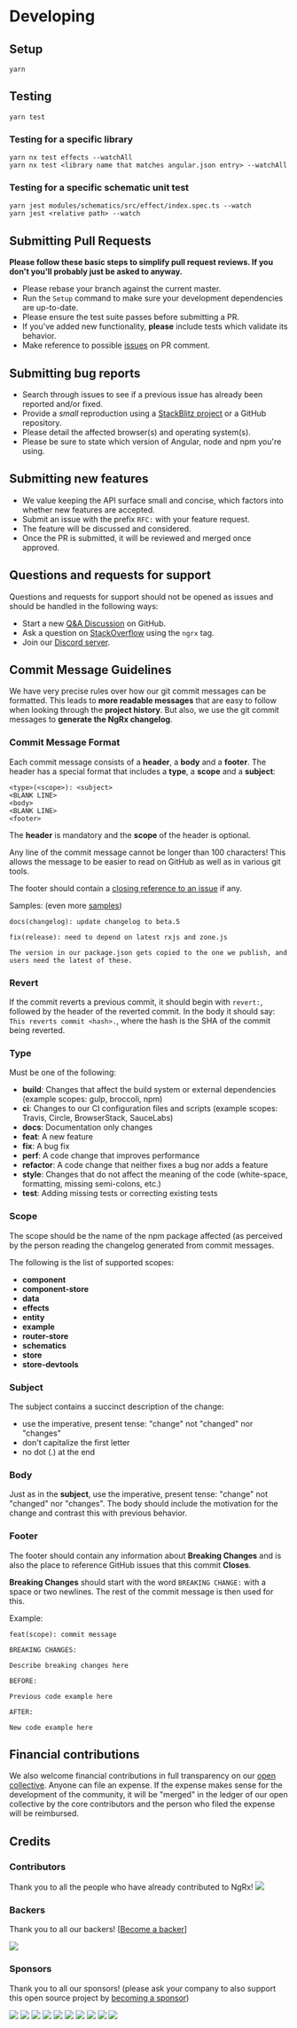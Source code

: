 # Developing

## Setup

```shell
yarn
```

## Testing

```shell
yarn test
```

### Testing for a specific library

```shell
yarn nx test effects --watchAll
yarn nx test <library name that matches angular.json entry> --watchAll
```

### Testing for a specific schematic unit test

```shell
yarn jest modules/schematics/src/effect/index.spec.ts --watch
yarn jest <relative path> --watch
```

## Submitting Pull Requests

**Please follow these basic steps to simplify pull request reviews. If you don't you'll probably just be asked to anyway.**

- Please rebase your branch against the current master.
- Run the `Setup` command to make sure your development dependencies are up-to-date.
- Please ensure the test suite passes before submitting a PR.
- If you've added new functionality, **please** include tests which validate its behavior.
- Make reference to possible [issues](https://github.com/ngrx/platform/issues) on PR comment.

## Submitting bug reports

- Search through issues to see if a previous issue has already been reported and/or fixed.
- Provide a _small_ reproduction using a [StackBlitz project](https://stackblitz.com/edit/ngrx-seed) or a GitHub repository.
- Please detail the affected browser(s) and operating system(s).
- Please be sure to state which version of Angular, node and npm you're using.

## Submitting new features

- We value keeping the API surface small and concise, which factors into whether new features are accepted.
- Submit an issue with the prefix `RFC:` with your feature request.
- The feature will be discussed and considered.
- Once the PR is submitted, it will be reviewed and merged once approved.

## Questions and requests for support

Questions and requests for support should not be opened as issues and should be handled in the following ways:

- Start a new [Q&A Discussion](https://github.com/ngrx/platform/discussions/new?category=q-a) on GitHub.
- Ask a question on [StackOverflow](https://stackoverflow.com/questions/tagged/ngrx) using the `ngrx` tag.
- Join our [Discord server](https://discord.com/invite/ngrx).

## <a name="commit"></a> Commit Message Guidelines

We have very precise rules over how our git commit messages can be formatted. This leads to **more
readable messages** that are easy to follow when looking through the **project history**. But also,
we use the git commit messages to **generate the NgRx changelog**.

### Commit Message Format

Each commit message consists of a **header**, a **body** and a **footer**. The header has a special
format that includes a **type**, a **scope** and a **subject**:

```
<type>(<scope>): <subject>
<BLANK LINE>
<body>
<BLANK LINE>
<footer>
```

The **header** is mandatory and the **scope** of the header is optional.

Any line of the commit message cannot be longer than 100 characters! This allows the message to be easier
to read on GitHub as well as in various git tools.

The footer should contain a [closing reference to an issue](https://help.github.com/articles/closing-issues-via-commit-messages/) if any.

Samples: (even more [samples](https://github.com/ngrx/platform/commits/master))

```
docs(changelog): update changelog to beta.5
```

```
fix(release): need to depend on latest rxjs and zone.js

The version in our package.json gets copied to the one we publish, and users need the latest of these.
```

### Revert

If the commit reverts a previous commit, it should begin with `revert:`, followed by the header of the reverted commit. In the body it should say: `This reverts commit <hash>.`, where the hash is the SHA of the commit being reverted.

### Type

Must be one of the following:

- **build**: Changes that affect the build system or external dependencies (example scopes: gulp, broccoli, npm)
- **ci**: Changes to our CI configuration files and scripts (example scopes: Travis, Circle, BrowserStack, SauceLabs)
- **docs**: Documentation only changes
- **feat**: A new feature
- **fix**: A bug fix
- **perf**: A code change that improves performance
- **refactor**: A code change that neither fixes a bug nor adds a feature
- **style**: Changes that do not affect the meaning of the code (white-space, formatting, missing semi-colons, etc.)
- **test**: Adding missing tests or correcting existing tests

### Scope

The scope should be the name of the npm package affected (as perceived by the person reading the changelog generated from commit messages.

The following is the list of supported scopes:

- **component**
- **component-store**
- **data**
- **effects**
- **entity**
- **example**
- **router-store**
- **schematics**
- **store**
- **store-devtools**

### Subject

The subject contains a succinct description of the change:

- use the imperative, present tense: "change" not "changed" nor "changes"
- don't capitalize the first letter
- no dot (.) at the end

### Body

Just as in the **subject**, use the imperative, present tense: "change" not "changed" nor "changes".
The body should include the motivation for the change and contrast this with previous behavior.

### Footer

The footer should contain any information about **Breaking Changes** and is also the place to
reference GitHub issues that this commit **Closes**.

**Breaking Changes** should start with the word `BREAKING CHANGE:` with a space or two newlines. The rest of the commit message is then used for this.

Example:

```
feat(scope): commit message

BREAKING CHANGES:

Describe breaking changes here

BEFORE:

Previous code example here

AFTER:

New code example here
```

## Financial contributions

We also welcome financial contributions in full transparency on our [open collective](https://opencollective.com/ngrx).
Anyone can file an expense. If the expense makes sense for the development of the community, it will be "merged" in the ledger of our open collective by the core contributors and the person who filed the expense will be reimbursed.

## Credits

### Contributors

Thank you to all the people who have already contributed to NgRx!
<a href="https://github.com/ngrx/platform/graphs/contributors"><img src="https://opencollective.com/ngrx/contributors.svg?width=890" /></a>

### Backers

Thank you to all our backers! [[Become a backer](https://opencollective.com/ngrx#backer)]

<a href="https://opencollective.com/ngrx#backers" target="_blank"><img src="https://opencollective.com/ngrx/backers.svg?width=890"></a>

### Sponsors

Thank you to all our sponsors! (please ask your company to also support this open source project by [becoming a sponsor](https://opencollective.com/ngrx#sponsor))

<a href="https://opencollective.com/ngrx/sponsor/0/website" target="_blank"><img src="https://opencollective.com/ngrx/sponsor/0/avatar.svg"></a>
<a href="https://opencollective.com/ngrx/sponsor/1/website" target="_blank"><img src="https://opencollective.com/ngrx/sponsor/1/avatar.svg"></a>
<a href="https://opencollective.com/ngrx/sponsor/2/website" target="_blank"><img src="https://opencollective.com/ngrx/sponsor/2/avatar.svg"></a>
<a href="https://opencollective.com/ngrx/sponsor/3/website" target="_blank"><img src="https://opencollective.com/ngrx/sponsor/3/avatar.svg"></a>
<a href="https://opencollective.com/ngrx/sponsor/4/website" target="_blank"><img src="https://opencollective.com/ngrx/sponsor/4/avatar.svg"></a>
<a href="https://opencollective.com/ngrx/sponsor/5/website" target="_blank"><img src="https://opencollective.com/ngrx/sponsor/5/avatar.svg"></a>
<a href="https://opencollective.com/ngrx/sponsor/6/website" target="_blank"><img src="https://opencollective.com/ngrx/sponsor/6/avatar.svg"></a>
<a href="https://opencollective.com/ngrx/sponsor/7/website" target="_blank"><img src="https://opencollective.com/ngrx/sponsor/7/avatar.svg"></a>
<a href="https://opencollective.com/ngrx/sponsor/8/website" target="_blank"><img src="https://opencollective.com/ngrx/sponsor/8/avatar.svg"></a>
<a href="https://opencollective.com/ngrx/sponsor/9/website" target="_blank"><img src="https://opencollective.com/ngrx/sponsor/9/avatar.svg"></a>
